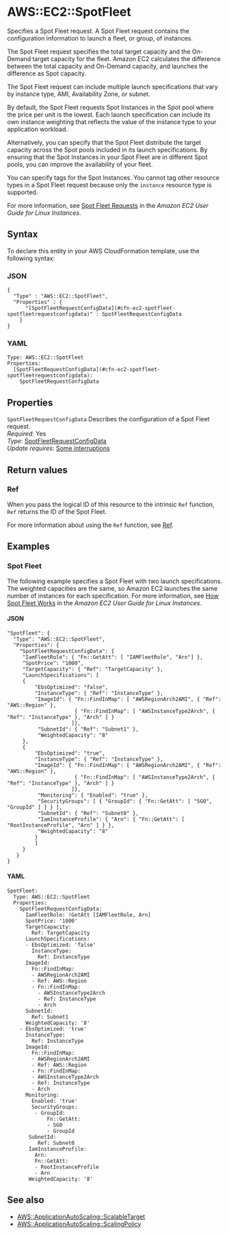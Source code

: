 # AWS::EC2::SpotFleet<a name="aws-resource-ec2-spotfleet"></a>

Specifies a Spot Fleet request\. A Spot Fleet request contains the configuration information to launch a fleet, or group, of instances\.

The Spot Fleet request specifies the total target capacity and the On\-Demand target capacity for the fleet\. Amazon EC2 calculates the difference between the total capacity and On\-Demand capacity, and launches the difference as Spot capacity\.

The Spot Fleet request can include multiple launch specifications that vary by instance type, AMI, Availability Zone, or subnet\.

By default, the Spot Fleet requests Spot Instances in the Spot pool where the price per unit is the lowest\. Each launch specification can include its own instance weighting that reflects the value of the instance type to your application workload\.

Alternatively, you can specify that the Spot Fleet distribute the target capacity across the Spot pools included in its launch specifications\. By ensuring that the Spot Instances in your Spot Fleet are in different Spot pools, you can improve the availability of your fleet\.

You can specify tags for the Spot Instances\. You cannot tag other resource types in a Spot Fleet request because only the `instance` resource type is supported\.

For more information, see [Spot Fleet Requests](https://docs.aws.amazon.com/AWSEC2/latest/UserGuide/spot-fleet-requests.html) in the *Amazon EC2 User Guide for Linux Instances*\.

## Syntax<a name="aws-resource-ec2-spotfleet-syntax"></a>

To declare this entity in your AWS CloudFormation template, use the following syntax:

### JSON<a name="aws-resource-ec2-spotfleet-syntax.json"></a>

```
{
  "Type" : "AWS::EC2::SpotFleet",
  "Properties" : {
      "[SpotFleetRequestConfigData](#cfn-ec2-spotfleet-spotfleetrequestconfigdata)" : SpotFleetRequestConfigData
    }
}
```

### YAML<a name="aws-resource-ec2-spotfleet-syntax.yaml"></a>

```
Type: AWS::EC2::SpotFleet
Properties: 
  [SpotFleetRequestConfigData](#cfn-ec2-spotfleet-spotfleetrequestconfigdata): 
    SpotFleetRequestConfigData
```

## Properties<a name="aws-resource-ec2-spotfleet-properties"></a>

`SpotFleetRequestConfigData`  <a name="cfn-ec2-spotfleet-spotfleetrequestconfigdata"></a>
Describes the configuration of a Spot Fleet request\.  
*Required*: Yes  
*Type*: [SpotFleetRequestConfigData](aws-properties-ec2-spotfleet-spotfleetrequestconfigdata.md)  
*Update requires*: [Some interruptions](https://docs.aws.amazon.com/AWSCloudFormation/latest/UserGuide/using-cfn-updating-stacks-update-behaviors.html#update-some-interrupt)

## Return values<a name="aws-resource-ec2-spotfleet-return-values"></a>

### Ref<a name="aws-resource-ec2-spotfleet-return-values-ref"></a>

When you pass the logical ID of this resource to the intrinsic `Ref` function, `Ref` returns the ID of the Spot Fleet\.

For more information about using the `Ref` function, see [Ref](https://docs.aws.amazon.com/AWSCloudFormation/latest/UserGuide/intrinsic-function-reference-ref.html)\.

## Examples<a name="aws-resource-ec2-spotfleet--examples"></a>

### Spot Fleet<a name="aws-resource-ec2-spotfleet--examples--Spot_Fleet"></a>

The following example specifies a Spot Fleet with two launch specifications\. The weighted capacities are the same, so Amazon EC2 launches the same number of instances for each specification\. For more information, see [How Spot Fleet Works](https://docs.aws.amazon.com/AWSEC2/latest/UserGuide/spot-fleet.html) in the *Amazon EC2 User Guide for Linux Instances*\.

#### JSON<a name="aws-resource-ec2-spotfleet--examples--Spot_Fleet--json"></a>

```
"SpotFleet": {
  "Type": "AWS::EC2::SpotFleet",
  "Properties": {
    "SpotFleetRequestConfigData": {
     "IamFleetRole": { "Fn::GetAtt": [ "IAMFleetRole", "Arn"] },
     "SpotPrice": "1000",
     "TargetCapacity": { "Ref": "TargetCapacity" },
     "LaunchSpecifications": [
     {
         "EbsOptimized": "false",
         "InstanceType": { "Ref": "InstanceType" },
         "ImageId": { "Fn::FindInMap": [ "AWSRegionArch2AMI", { "Ref": "AWS::Region" },
                      { "Fn::FindInMap": [ "AWSInstanceType2Arch", { "Ref": "InstanceType" }, "Arch" ] }
                     ]},
          "SubnetId": { "Ref": "Subnet1" },
          "WeightedCapacity": "8"
     },
     {
         "EbsOptimized": "true",
         "InstanceType": { "Ref": "InstanceType" },
         "ImageId": { "Fn::FindInMap": [ "AWSRegionArch2AMI", { "Ref": "AWS::Region" },
                      { "Fn::FindInMap": [ "AWSInstanceType2Arch", { "Ref": "InstanceType" }, "Arch" ] }
                     ]},
          "Monitoring": { "Enabled": "true" },
          "SecurityGroups": [ { "GroupId": { "Fn::GetAtt": [ "SG0", "GroupId" ] } } ],
          "SubnetId": { "Ref": "Subnet0" },
          "IamInstanceProfile": { "Arn": { "Fn::GetAtt": [ "RootInstanceProfile", "Arn" ] } },
          "WeightedCapacity": "8"
         }
         ]
     }
   }
}
```

#### YAML<a name="aws-resource-ec2-spotfleet--examples--Spot_Fleet--yaml"></a>

```
SpotFleet:
  Type: AWS::EC2::SpotFleet
  Properties:
    SpotFleetRequestConfigData:
      IamFleetRole: !GetAtt [IAMFleetRole, Arn]
      SpotPrice: '1000'
      TargetCapacity:
        Ref: TargetCapacity
      LaunchSpecifications:
      - EbsOptimized: 'false'
        InstanceType:
          Ref: InstanceType
      ImageId:
        Fn::FindInMap:
        - AWSRegionArch2AMI
        - Ref: AWS::Region
        - Fn::FindInMap:
          - AWSInstanceType2Arch
          - Ref: InstanceType
          - Arch
      SubnetId:
        Ref: Subnet1
      WeightedCapacity: '8'
    - EbsOptimized: 'true'
      InstanceType:
        Ref: InstanceType
      ImageId:
        Fn::FindInMap:
        - AWSRegionArch2AMI
        - Ref: AWS::Region
        - Fn::FindInMap:
        - AWSInstanceType2Arch
        - Ref: InstanceType
        - Arch
      Monitoring:
        Enabled: 'true'
        SecurityGroups:
         - GroupId:
             Fn::GetAtt:
             - SG0
             - GroupId
       SubnetId:
          Ref: Subnet0
       IamInstanceProfile:
         Arn:
         Fn::GetAtt:
         - RootInstanceProfile
         - Arn
       WeightedCapacity: '8'
```

## See also<a name="aws-resource-ec2-spotfleet--seealso"></a>
+  [AWS::ApplicationAutoScaling::ScalableTarget](https://docs.aws.amazon.com/AWSCloudFormation/latest/UserGuide/aws-resource-applicationautoscaling-scalabletarget.html)
+  [AWS::ApplicationAutoScaling::ScalingPolicy](https://docs.aws.amazon.com/AWSCloudFormation/latest/UserGuide/aws-resource-applicationautoscaling-scalingpolicy.html)